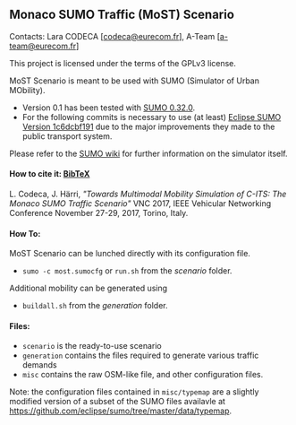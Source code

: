## Monaco SUMO Traffic (MoST) Scenario

Contacts: Lara CODECA [codeca@eurecom.fr], A-Team [a-team@eurecom.fr]

This project is licensed under the terms of the GPLv3 license.

MoST Scenario is meant to be used with SUMO (Simulator of Urban MObility).
* Version 0.1 has been tested with [SUMO 0.32.0](https://github.com/eclipse/sumo/tree/v0_32_0).
* For the following commits is necessary to use (at least) [Eclipse SUMO Version 1c6dcbf191](https://github.com/eclipse/sumo) due to the major improvements they made to the public transport system.

Please refer to the [SUMO wiki](http://sumo.dlr.de/wiki/Simulation_of_Urban_MObility_-_Wiki) for further information on the simulator itself.

#### How to cite it: [BibTeX](https://github.com/lcodeca/MoSTScenario/blob/master/misc/cite.bib)
L. Codeca, J. Härri,
*"Towards Multimodal Mobility Simulation of C-ITS: The Monaco SUMO Traffic Scenario"*
VNC 2017, IEEE Vehicular Networking Conference
November 27-29, 2017, Torino, Italy. 

#### How To:
MoST Scenario can be lunched directly with its configuration file.
* `sumo -c most.sumocfg` or `run.sh` from the _scenario_ folder.

Additional mobility can be generated using 
* `buildall.sh` from the _generation_ folder.

#### Files:
* `scenario` is the ready-to-use scenario
* `generation` contains the files required to generate various traffic demands
* `misc` contains the raw OSM-like file, and other configuration files.

Note: the configuration files contained in `misc/typemap` are a slightly modified version of a subset of the SUMO files availavle at https://github.com/eclipse/sumo/tree/master/data/typemap.
